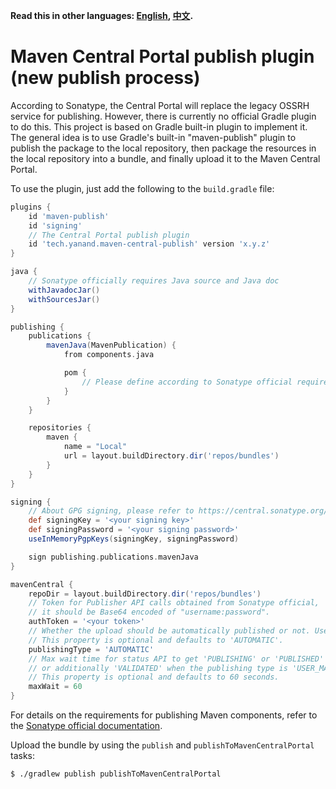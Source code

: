 **Read this in other languages: [English](README.md), [中文](README_zh.md).**

# Maven Central Portal publish plugin (new publish process)

According to Sonatype, the Central Portal will replace the legacy OSSRH service for publishing.
However, there is currently no official Gradle plugin to do this.
This project is based on Gradle built-in plugin to implement it.
The general idea is to use Gradle's built-in "maven-publish" plugin to publish the package to the local repository,
then package the resources in the local repository into a bundle, and finally upload it to the Maven Central Portal.

To use the plugin, just add the following to the `build.gradle` file:

```groovy
plugins {
    id 'maven-publish'
    id 'signing'
    // The Central Portal publish plugin
    id 'tech.yanand.maven-central-publish' version 'x.y.z'
}

java {
    // Sonatype officially requires Java source and Java doc
    withJavadocJar()
    withSourcesJar()
}

publishing {
    publications {
        mavenJava(MavenPublication) {
            from components.java

            pom {
                // Please define according to Sonatype official requirements
            }
        }
    }

    repositories {
        maven {
            name = "Local"
            url = layout.buildDirectory.dir('repos/bundles')
        }
    }
}

signing {
    // About GPG signing, please refer to https://central.sonatype.org/publish/requirements/gpg/
    def signingKey = '<your signing key>'
    def signingPassword = '<your signing password>'
    useInMemoryPgpKeys(signingKey, signingPassword)

    sign publishing.publications.mavenJava
}

mavenCentral {
    repoDir = layout.buildDirectory.dir('repos/bundles')
    // Token for Publisher API calls obtained from Sonatype official,
    // it should be Base64 encoded of "username:password".
    authToken = '<your token>'
    // Whether the upload should be automatically published or not. Use 'USER_MANAGED' if you wish to do this manually.
    // This property is optional and defaults to 'AUTOMATIC'.
    publishingType = 'AUTOMATIC'
    // Max wait time for status API to get 'PUBLISHING' or 'PUBLISHED' status when the publishing type is 'AUTOMATIC',
    // or additionally 'VALIDATED' when the publishing type is 'USER_MANAGED'.
    // This property is optional and defaults to 60 seconds.
    maxWait = 60
}
```

For details on the requirements for publishing Maven components, refer to the
[Sonatype official documentation](https://central.sonatype.org/publish/requirements/).

Upload the bundle by using the `publish` and `publishToMavenCentralPortal` tasks:

```shell
$ ./gradlew publish publishToMavenCentralPortal
```